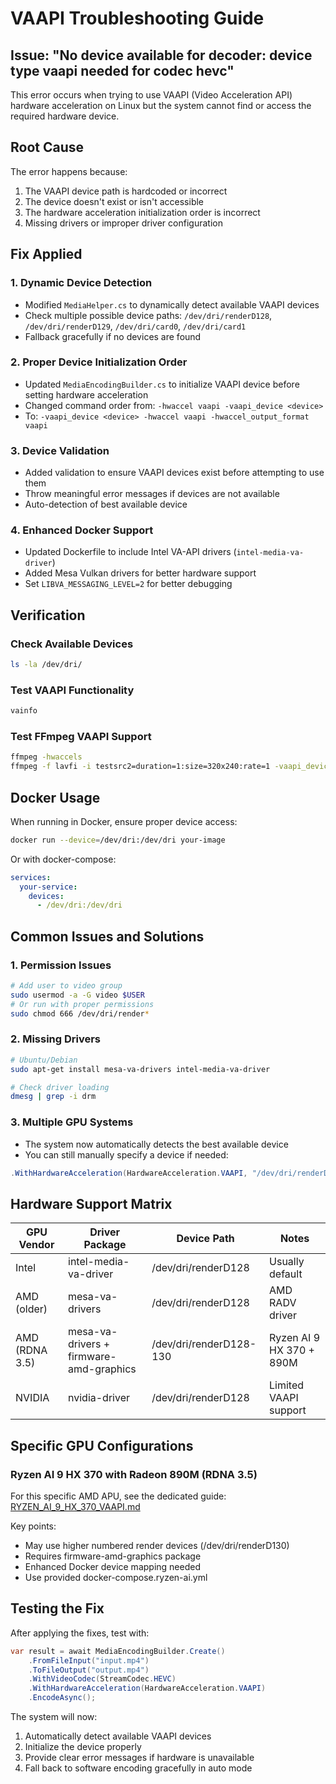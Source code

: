# VAAPI Troubleshooting Guide

## Issue: "No device available for decoder: device type vaapi needed for codec hevc"

This error occurs when trying to use VAAPI (Video Acceleration API) hardware acceleration on Linux but the system cannot find or access the required hardware device.

## Root Cause

The error happens because:
1. The VAAPI device path is hardcoded or incorrect
2. The device doesn't exist or isn't accessible
3. The hardware acceleration initialization order is incorrect
4. Missing drivers or improper driver configuration

## Fix Applied

### 1. Dynamic Device Detection
- Modified `MediaHelper.cs` to dynamically detect available VAAPI devices
- Check multiple possible device paths: `/dev/dri/renderD128`, `/dev/dri/renderD129`, `/dev/dri/card0`, `/dev/dri/card1`
- Fallback gracefully if no devices are found

### 2. Proper Device Initialization Order
- Updated `MediaEncodingBuilder.cs` to initialize VAAPI device before setting hardware acceleration
- Changed command order from: `-hwaccel vaapi -vaapi_device <device>`
- To: `-vaapi_device <device> -hwaccel vaapi -hwaccel_output_format vaapi`

### 3. Device Validation
- Added validation to ensure VAAPI devices exist before attempting to use them
- Throw meaningful error messages if devices are not available
- Auto-detection of best available device

### 4. Enhanced Docker Support
- Updated Dockerfile to include Intel VA-API drivers (`intel-media-va-driver`)
- Added Mesa Vulkan drivers for better hardware support
- Set `LIBVA_MESSAGING_LEVEL=2` for better debugging

## Verification

### Check Available Devices
```bash
ls -la /dev/dri/
```

### Test VAAPI Functionality
```bash
vainfo
```

### Test FFmpeg VAAPI Support
```bash
ffmpeg -hwaccels
ffmpeg -f lavfi -i testsrc2=duration=1:size=320x240:rate=1 -vaapi_device /dev/dri/renderD128 -vf 'format=nv12,hwupload' -c:v h264_vaapi -f null -
```

## Docker Usage

When running in Docker, ensure proper device access:

```bash
docker run --device=/dev/dri:/dev/dri your-image
```

Or with docker-compose:
```yaml
services:
  your-service:
    devices:
      - /dev/dri:/dev/dri
```

## Common Issues and Solutions

### 1. Permission Issues
```bash
# Add user to video group
sudo usermod -a -G video $USER
# Or run with proper permissions
sudo chmod 666 /dev/dri/render*
```

### 2. Missing Drivers
```bash
# Ubuntu/Debian
sudo apt-get install mesa-va-drivers intel-media-va-driver

# Check driver loading
dmesg | grep -i drm
```

### 3. Multiple GPU Systems
- The system now automatically detects the best available device
- You can still manually specify a device if needed:
```csharp
.WithHardwareAcceleration(HardwareAcceleration.VAAPI, "/dev/dri/renderD129")
```

## Hardware Support Matrix

| GPU Vendor | Driver Package | Device Path | Notes |
|------------|----------------|-------------|-------|
| Intel | intel-media-va-driver | /dev/dri/renderD128 | Usually default |
| AMD (older) | mesa-va-drivers | /dev/dri/renderD128 | AMD RADV driver |
| AMD (RDNA 3.5) | mesa-va-drivers + firmware-amd-graphics | /dev/dri/renderD128-130 | Ryzen AI 9 HX 370 + 890M |
| NVIDIA | nvidia-driver | /dev/dri/renderD128 | Limited VAAPI support |

## Specific GPU Configurations

### Ryzen AI 9 HX 370 with Radeon 890M (RDNA 3.5)
For this specific AMD APU, see the dedicated guide: [RYZEN_AI_9_HX_370_VAAPI.md](RYZEN_AI_9_HX_370_VAAPI.md)

Key points:
- May use higher numbered render devices (/dev/dri/renderD130)
- Requires firmware-amd-graphics package
- Enhanced Docker device mapping needed
- Use provided docker-compose.ryzen-ai.yml

## Testing the Fix

After applying the fixes, test with:

```csharp
var result = await MediaEncodingBuilder.Create()
    .FromFileInput("input.mp4")
    .ToFileOutput("output.mp4")
    .WithVideoCodec(StreamCodec.HEVC)
    .WithHardwareAcceleration(HardwareAcceleration.VAAPI)
    .EncodeAsync();
```

The system will now:
1. Automatically detect available VAAPI devices
2. Initialize the device properly
3. Provide clear error messages if hardware is unavailable
4. Fall back to software encoding gracefully in auto mode

